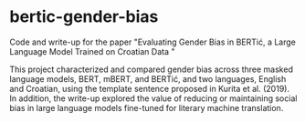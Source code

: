 # bertic-gender-bias
Code and write-up for the paper "Evaluating Gender Bias in BERTić, a Large Language Model Trained on Croatian Data "

This project characterized and compared gender bias across three masked language models, BERT, mBERT, and BERTić, and two languages, English and Croatian, using the template sentence proposed in Kurita et al. (2019). In addition, the write-up explored the value of reducing or maintaining social bias in large language models fine-tuned for literary machine translation.
